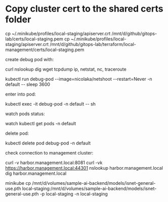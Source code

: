 # Copy cluster cert to the shared certs folder
cp ~/.minikube/profiles/local-staging/apiserver.crt /mnt/d/github/gitops-lab/certs/local-staging.pem
cp ~/.minikube/profiles/local-staging/apiserver.crt /mnt/d/github/gitops-lab/terraform/local-management/certs/local-staging.pem


create debug pod with:

curl
nslookup
dig
wget
tcpdump
ip, netstat, nc, traceroute


kubectl run debug-pod --image=nicolaka/netshoot --restart=Never -n default -- sleep 3600

enter into pod:

kubectl exec -it debug-pod -n default -- sh

watch pods status:

watch kubectl get pods -n default

delete pod:

kubectl delete pod debug-pod -n default

check connection to management cluster:

curl -v harbor.management.local:8081
curl -vk https://harbor.management.local:44301
nslookup harbor.management.local
dig harbor.management.local


minikube cp /mnt/d/volumes/sample-ai-backend/models/isnet-general-use.pth local-staging:/mnt/d/volumes/sample-ai-backend/models/isnet-general-use.pth -p local-staging -n local-staging